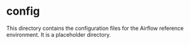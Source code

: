 # config

This directory contains the configuration files for the Airflow reference environment. It is a placeholder directory.
